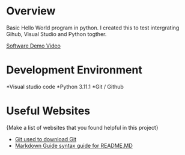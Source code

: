 # Overview

Basic Hello World program in python. I created this to test intergrating Gihub, Visual Studio and Python togther.


[Software Demo Video](https://youtu.be/1bh2VjGXj3U)

# Development Environment
*Visual studio code
*Python 3.11.1
*Git / Github

# Useful Websites

{Make a list of websites that you found helpful in this project}
* [Git used to download Git](https://git-scm.com/download)
* [Markdown Guide syntax guide for README.MD](https://www.markdownguide.org/cheat-sheet/)